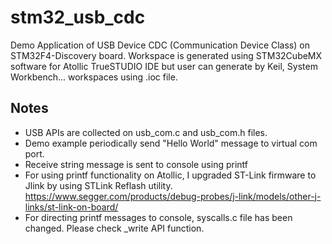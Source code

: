 # stm32_usb_cdc
Demo Application of USB Device CDC (Communication Device Class) on STM32F4-Discovery board. Workspace is generated using STM32CubeMX software for Atollic TrueSTUDIO IDE but user can generate by Keil, System Workbench... workspaces using .ioc file.

## Notes
- USB APIs are collected on usb_com.c and usb_com.h files.
- Demo example periodically send "Hello World" message to virtual com port.
- Receive string message is sent to console using printf
- For using printf functionality on Atollic, I upgraded ST-Link firmware to Jlink by using STLink Reflash utility.
https://www.segger.com/products/debug-probes/j-link/models/other-j-links/st-link-on-board/
- For directing printf messages to console, syscalls.c file has been changed. Please check _write API function.
